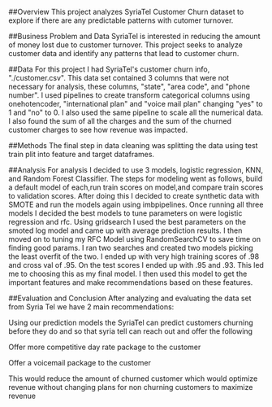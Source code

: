 ##Overview
This project analyzes SyriaTel Customer Churn dataset to explore if there are any predictable patterns with cutomer turnover.


##Business Problem and Data
SyriaTel is interested in reducing the amount of money lost due to customer turnover. This project seeks to analyze customer data and identify any patterns that lead to customer churn.


##Data
For this project I had SyriaTel's customer churn info, "./customer.csv". This data set contained 3 columns that were not necessary for analysis, these columns, "state", "area code", and "phone number".  I used pipelines to create transform categorical columns using onehotencoder, "international plan" and "voice mail plan" changing "yes" to 1 and "no" to 0. I also used the same pipeline to scale all the numerical data. I also found the sum of all the charges and the sum of the churned customer charges to see how revenue was impacted.


##Methods
The final step in data cleaning was splitting the data using test train plit into feature and target dataframes. 


##Analysis
For analysis I decided to use 3 models, logistic regression, KNN, and Random Forest Classifier. The steps for modeling went as follows, build a default model of each,run train scores on model,and compare train scores to validation scores. After doing this I decided to create synthetic data with SMOTE and run the models again using imbpipelines. Once running all three models I decided the best models to tune parameters on were logistic regression and rfc. Using gridsearch I used the best parameters on the smoted log model and came up with average prediction results. I then moved on to tuning my RFC Model using RandomSearchCV to save time on finding good params. I ran two searches and created two models picking the least overfit of the two. I ended up with very high training scores of .98 and cross val of .95. On the test scores I ended up with .95 and .93. This led me to choosing this as my final model. I then used this model to get the important features and make recommendations based on these features.


##Evaluation and Conclusion
After analyzing and evaluating the data set from Syria Tel we have 2 main recommendations:

Using our prediction models the SyriaTel can predict customers churning before they do and so that syria tell can reach out and offer the following

Offer more competitive day rate package to the customer

Offer a voicemail package to the customer

This would reduce the amount of churned customer which would optimize revenue without changing plans for non churning customers to maximize revenue
